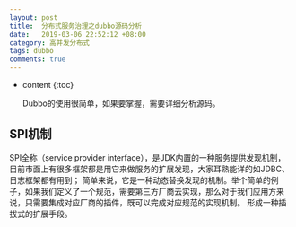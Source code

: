 ```yaml
---
layout: post
title:  分布式服务治理之dubbo源码分析
date:   2019-03-06 22:52:12 +08:00
category: 高并发分布式
tags: dubbo
comments: true
---
```


* content
{:toc}

  Dubbo的使用很简单，如果要掌握，需要详细分析源码。












## SPI机制

SPI全称（service provider interface），是JDK内置的一种服务提供发现机制，目前市面上有很多框架都是用它来做服务的扩展发现，大家耳熟能详的如JDBC、日志框架都有用到；
简单来说，它是一种动态替换发现的机制。举个简单的例子，如果我们定义了一个规范，需要第三方厂商去实现，那么对于我们应用方来说，只需要集成对应厂商的插件，既可以完成对应规范的实现机制。 形成一种插拔式的扩展手段。
